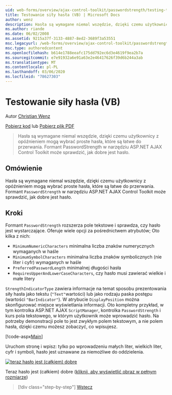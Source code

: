 ```yaml
---
uid: web-forms/overview/ajax-control-toolkit/passwordstrength/testing-the-strength-of-a-password-vb
title: Testowanie siły hasła (VB) | Microsoft Docs
author: wenz
description: Hasła są wymagane niemal wszędzie, dzięki czemu użytkownicy z opóźnieniem mogą wybrać proste hasła, które są łatwe do przerwania. Kontrolka PasswordStrength w ASP. N...
ms.author: riande
ms.date: 06/02/2008
ms.assetid: 9215a37f-3133-4887-8ed2-3689f3a53551
msc.legacyurl: /web-forms/overview/ajax-control-toolkit/passwordstrength/testing-the-strength-of-a-password-vb
msc.type: authoredcontent
ms.openlocfilehash: b614e1788eeafc175dd792ec6d3e4619f9ea2b7a
ms.sourcegitcommit: e7e91932a6e91a63e2e46417626f39d6b244a3ab
ms.translationtype: MT
ms.contentlocale: pl-PL
ms.lasthandoff: 03/06/2020
ms.locfileid: "78627303"
---
```

# <a name="testing-the-strength-of-a-password-vb"></a>Testowanie siły hasła (VB)

Autor [Christian Wenz](https://github.com/wenz)

[Pobierz kod](https://download.microsoft.com/download/9/3/f/93f8daea-bebd-4821-833b-95205389c7d0/PasswordStrength0.vb.zip) lub [Pobierz plik PDF](https://download.microsoft.com/download/2/d/c/2dc10e34-6983-41d4-9c08-f78f5387d32b/passwordstrength0VB.pdf)

> Hasła są wymagane niemal wszędzie, dzięki czemu użytkownicy z opóźnieniem mogą wybrać proste hasła, które są łatwe do przerwania. Formant PasswordStrength w narzędziu ASP.NET AJAX Control Toolkit może sprawdzić, jak dobre jest hasło.

## <a name="overview"></a>Omówienie

Hasła są wymagane niemal wszędzie, dzięki czemu użytkownicy z opóźnieniem mogą wybrać proste hasła, które są łatwe do przerwania. Formant `PasswordStrength` w narzędziu ASP.NET AJAX Control Toolkit może sprawdzić, jak dobre jest hasło.

## <a name="steps"></a>Kroki

Formant `PasswordStrength` rozszerza pole tekstowe i sprawdza, czy hasło jest wystarczające. Oferuje wiele opcji za pośrednictwem atrybutów; Oto kilka z nich:

- `MinimumNumericCharacters` minimalna liczba znaków numerycznych wymaganych w haśle
- `MinimumSymbolCharacters` minimalna liczba znaków symbolicznych (nie liter i cyfr) wymaganych w haśle
- `PreferredPasswordLength` minimalnej długości hasła
- `RequiresUpperAndLowerCaseCharacters`, czy hasło musi zawierać wielkie i małe litery

`StrengthIndicatorType` zawiera informacje na temat sposobu prezentowania siły hasła jako tekstu (`"Text"`wartości) lub jako rodzaju paska postępu (wartości `"BarIndicator"`). W atrybucie `DisplayPosition` można skonfigurować miejsce wyświetlania informacji. Oto kompletny przykład, w tym kontrolka ASP.NET AJAX `ScriptManager`, kontrolka `PasswordStrength` i kurs pola tekstowego, w którym użytkownik może wprowadzić hasło. Na potrzeby demonstracji pole to jest zwykłym polem tekstowym, a nie polem hasła, dzięki czemu możesz zobaczyć, co wpisujesz.

[!code-aspx[Main](testing-the-strength-of-a-password-vb/samples/sample1.aspx)]

Uruchom stronę i wpisz: tylko po wprowadzeniu małych liter, wielkich liter, cyfr i symboli, hasło jest uznawane za niemożliwe do oddzielenia.

[![teraz hasło jest (całkiem) dobre](testing-the-strength-of-a-password-vb/_static/image2.png)](testing-the-strength-of-a-password-vb/_static/image1.png)

Teraz hasło jest (całkiem) dobre ([kliknij, aby wyświetlić obraz w pełnym rozmiarze](testing-the-strength-of-a-password-vb/_static/image3.png))

> [!div class="step-by-step"]
> [Wstecz](testing-the-strength-of-a-password-cs.md)

